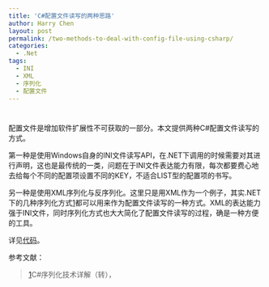 ```yaml
---
title: 'C#配置文件读写的两种思路'
author: Harry Chen
layout: post
permalink: /two-methods-to-deal-with-config-file-using-csharp/
categories:
  - .Net
tags:
  - INI
  - XML
  - 序列化
  - 配置文件
---
```

# 

配置文件是增加软件扩展性不可获取的一部分。本文提供两种C#配置文件读写的方式。

第一种是使用Windows自身的INI文件读写API，在.NET下调用的时候需要对其进行声明，这也是最传统的一类，问题在于INI文件表达能力有限，每次都要费心地去给每个不同的配置项设置不同的KEY，不适合LIST型的配置项的书写。

另一种是使用XML序列化与反序列化。这里只是用XML作为一个例子，其实.NET下的几种序列化方式[1]都可以用来作为配置文件读写的一种方式。XML的表达能力强于INI文件，同时序列化方式也大大简化了配置文件读写的过程，确是一种方便的工具。

详见[代码][1]。

参考文献：

> [1]C#序列化技术详解（转），
>
> 

   [1]: http://www.roybit.com/wp-content/uploads/2011/03/TestConfig.rar
